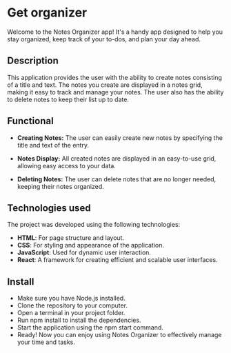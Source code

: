 # Get organizer

Welcome to the Notes Organizer app! It's a handy app designed to help you stay organized, keep track of your to-dos, and plan your day ahead.

## Description

This application provides the user with the ability to create notes consisting of a title and text. The notes you create are displayed in a notes grid, making it easy to track and manage your notes. The user also has the ability to delete notes to keep their list up to date.

## Functional

- **Creating Notes:** The user can easily create new notes by specifying the title and text of the entry.

- **Notes Display:** All created notes are displayed in an easy-to-use grid, allowing easy access to your data.

- **Deleting Notes:** The user can delete notes that are no longer needed, keeping their notes organized.

## Technologies used

The project was developed using the following technologies:

- **HTML**: For page structure and layout.
- **CSS**: For styling and appearance of the application.
- **JavaScript**: Used for dynamic user interaction.
- **React**: A framework for creating efficient and scalable user interfaces.

## Install

- Make sure you have Node.js installed.
- Clone the repository to your computer.
- Open a terminal in your project folder.
- Run npm install to install the dependencies.
- Start the application using the npm start command.
- Ready! Now you can enjoy using Notes Organizer to effectively manage your time and tasks.
